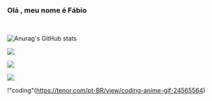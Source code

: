 ### Olá , meu nome é Fábio    
<br>

![Anurag's GitHub stats](https://github-readme-stats.vercel.app/api?username=fabio-solbego&theme=ocean_dark)

<div>
<a href="https://instagram.com/solbego_fabio" target="_blank"><img src="https://img.shields.io/badge/-Instagram-%23E4405F?style=for-the-badge&logo=instagram&logoColor=white" target="_blank"></a>

 <a href = "mailto:fabiosolbego1005@gmail.com"><img src="https://img.shields.io/badge/-Gmail-%23333?style=for-the-badge&logo=gmail&logoColor=white" target="_blank"></a>

  <a href="https://www.linkedin.com/in/fabio-solbego-45875016a" target="_blank"><img src="https://img.shields.io/badge/-LinkedIn-%230077B5?style=for-the-badge&logo=linkedin&logoColor=white" target="_blank"></a> 
  </div>

!"coding"(https://tenor.com/pt-BR/view/coding-anime-gif-24565564)
